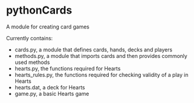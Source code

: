 # pythonCards
A module for creating card games

Currently contains:
* cards.py, a module that defines cards, hands, decks and players
* methods.py, a module that imports cards and then provides commonly used methods
* hearts.py, the functions required for Hearts
* hearts_rules.py, the functions required for checking validity of a play in Hearts
* hearts.dat, a deck for Hearts
* game.py, a basic Hearts game